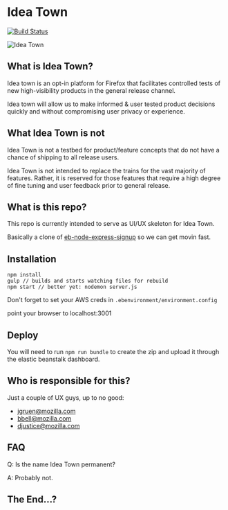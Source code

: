 # Idea Town

[![Build Status](https://travis-ci.org/mozilla/idea-town.svg?branch=master)](https://travis-ci.org/mozilla/idea-town)

![Idea Town](https://raw.githubusercontent.com/mozilla/idea-town/master/src/images/splash-logo%402x.png)

## What is Idea Town?

Idea town is an opt-in platform for Firefox that facilitates controlled tests of new high-visibility products in the general release channel.

Idea town will allow us to make informed & user tested product decisions quickly and without compromising user privacy or experience.

## What Idea Town is not

Idea Town is not a testbed for product/feature concepts that do not have a chance of shipping to all release users.

Idea Town is not intended to replace the trains for the vast majority of features. Rather, it is reserved for those features that require a high degree of fine tuning and user feedback prior to general release.

## What is this repo?

This repo is currently intended to serve as UI/UX skeleton for Idea Town.

Basically a clone of [eb-node-express-signup](https://github.com/awslabs/eb-node-express-signup) so we can get movin fast.

## Installation

```
npm install
gulp // builds and starts watching files for rebuild
npm start // better yet: nodemon server.js
```

Don't forget to set your AWS creds in `.ebenvironment/environment.config`

point your browser to localhost:3001

## Deploy
You will need to run `npm run bundle` to create the zip and upload it through the
elastic beanstalk dashboard.

## Who is responsible for this?

Just a couple of UX guys, up to no good:
- jgruen@mozilla.com
- bbell@mozilla.com
- djustice@mozilla.com

## FAQ

Q: Is the name Idea Town permanent?

A: Probably not.

## The End...?

